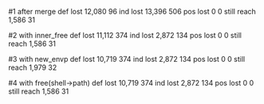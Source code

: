 #1 after merge
def lost	12,080	96
ind lost	13,396	506
pos lost	0	0
still reach	1,586	31

#2 with inner_free
def lost	11,112	374
ind lost	2,872	134
pos lost	0	0
still reach	1,586	31

#3 with new_envp
def lost	10,719	374
ind lost	2,872	134
pos lost	0	0
still reach	1,979	32

#4 with free(shell->path)
def lost	10,719	374
ind lost	2,872	134
pos lost	0	0
still reach	1,586	31

